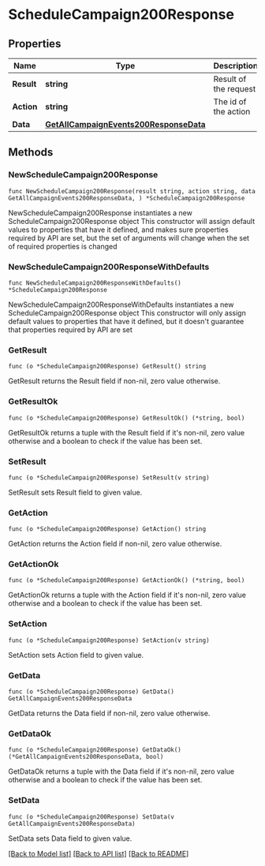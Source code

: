 # ScheduleCampaign200Response

## Properties

Name | Type | Description | Notes
------------ | ------------- | ------------- | -------------
**Result** | **string** | Result of the request | 
**Action** | **string** | The id of the action | 
**Data** | [**GetAllCampaignEvents200ResponseData**](GetAllCampaignEvents200ResponseData.md) |  | 

## Methods

### NewScheduleCampaign200Response

`func NewScheduleCampaign200Response(result string, action string, data GetAllCampaignEvents200ResponseData, ) *ScheduleCampaign200Response`

NewScheduleCampaign200Response instantiates a new ScheduleCampaign200Response object
This constructor will assign default values to properties that have it defined,
and makes sure properties required by API are set, but the set of arguments
will change when the set of required properties is changed

### NewScheduleCampaign200ResponseWithDefaults

`func NewScheduleCampaign200ResponseWithDefaults() *ScheduleCampaign200Response`

NewScheduleCampaign200ResponseWithDefaults instantiates a new ScheduleCampaign200Response object
This constructor will only assign default values to properties that have it defined,
but it doesn't guarantee that properties required by API are set

### GetResult

`func (o *ScheduleCampaign200Response) GetResult() string`

GetResult returns the Result field if non-nil, zero value otherwise.

### GetResultOk

`func (o *ScheduleCampaign200Response) GetResultOk() (*string, bool)`

GetResultOk returns a tuple with the Result field if it's non-nil, zero value otherwise
and a boolean to check if the value has been set.

### SetResult

`func (o *ScheduleCampaign200Response) SetResult(v string)`

SetResult sets Result field to given value.


### GetAction

`func (o *ScheduleCampaign200Response) GetAction() string`

GetAction returns the Action field if non-nil, zero value otherwise.

### GetActionOk

`func (o *ScheduleCampaign200Response) GetActionOk() (*string, bool)`

GetActionOk returns a tuple with the Action field if it's non-nil, zero value otherwise
and a boolean to check if the value has been set.

### SetAction

`func (o *ScheduleCampaign200Response) SetAction(v string)`

SetAction sets Action field to given value.


### GetData

`func (o *ScheduleCampaign200Response) GetData() GetAllCampaignEvents200ResponseData`

GetData returns the Data field if non-nil, zero value otherwise.

### GetDataOk

`func (o *ScheduleCampaign200Response) GetDataOk() (*GetAllCampaignEvents200ResponseData, bool)`

GetDataOk returns a tuple with the Data field if it's non-nil, zero value otherwise
and a boolean to check if the value has been set.

### SetData

`func (o *ScheduleCampaign200Response) SetData(v GetAllCampaignEvents200ResponseData)`

SetData sets Data field to given value.



[[Back to Model list]](../README.md#documentation-for-models) [[Back to API list]](../README.md#documentation-for-api-endpoints) [[Back to README]](../README.md)


